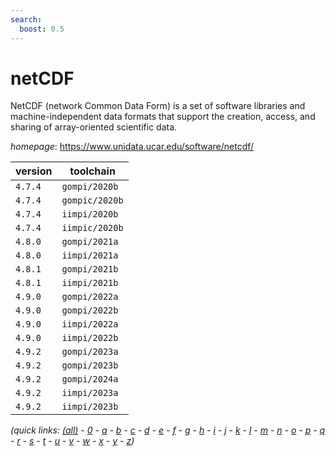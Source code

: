 ```yaml
---
search:
  boost: 0.5
---
```

# netCDF

NetCDF (network Common Data Form) is a set of software libraries  and machine-independent data formats that support the creation, access, and sharing of array-oriented  scientific data.

*homepage*: <https://www.unidata.ucar.edu/software/netcdf/>

version | toolchain
--------|----------
``4.7.4`` | ``gompi/2020b``
``4.7.4`` | ``gompic/2020b``
``4.7.4`` | ``iimpi/2020b``
``4.7.4`` | ``iimpic/2020b``
``4.8.0`` | ``gompi/2021a``
``4.8.0`` | ``iimpi/2021a``
``4.8.1`` | ``gompi/2021b``
``4.8.1`` | ``iimpi/2021b``
``4.9.0`` | ``gompi/2022a``
``4.9.0`` | ``gompi/2022b``
``4.9.0`` | ``iimpi/2022a``
``4.9.0`` | ``iimpi/2022b``
``4.9.2`` | ``gompi/2023a``
``4.9.2`` | ``gompi/2023b``
``4.9.2`` | ``gompi/2024a``
``4.9.2`` | ``iimpi/2023a``
``4.9.2`` | ``iimpi/2023b``


*(quick links: [(all)](../index.md) - [0](../0/index.md) - [a](../a/index.md) - [b](../b/index.md) - [c](../c/index.md) - [d](../d/index.md) - [e](../e/index.md) - [f](../f/index.md) - [g](../g/index.md) - [h](../h/index.md) - [i](../i/index.md) - [j](../j/index.md) - [k](../k/index.md) - [l](../l/index.md) - [m](../m/index.md) - [n](../n/index.md) - [o](../o/index.md) - [p](../p/index.md) - [q](../q/index.md) - [r](../r/index.md) - [s](../s/index.md) - [t](../t/index.md) - [u](../u/index.md) - [v](../v/index.md) - [w](../w/index.md) - [x](../x/index.md) - [y](../y/index.md) - [z](../z/index.md))*

